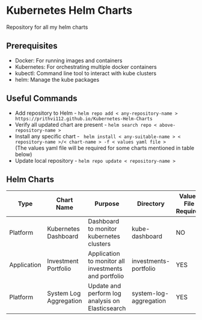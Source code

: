 # Kubernetes Helm Charts
Repository for all my helm charts

## Prerequisites

- Docker: For running images and containers
- Kubernetes: For orchestrating multiple docker containers
- kubectl: Command line tool to interact with kube clusters
- helm: Manage the kube packages  

## Useful Commands
- Add repository to Helm - ```helm repo add < any-repository-name > https://prithvi112.github.io/Kubernetes-Helm-Charts```
- Verify all updated chart are present - ```helm search repo < above-repository-name >```
- Install any specific chart - ``` helm install < any-suitable-name > < repository-name >/< chart-name > -f < values yaml file >```  
(The values yaml file will be required for some charts mentioned in table below)
- Update local repository - ```helm repo update < repository-name >```

## Helm Charts
| Type | Chart Name | Purpose | Directory | Values File Required |
|------|------------|---------|-----------|----------------------|
| Platform | Kubernetes Dashboard | Dashboard to monitor kubernetes clusters | kube-dashboard | NO |
| Application | Investment Portfolio | Application to monitor all investments and portfolio | investments-portfolio | YES |
| Platform | System Log Aggregation | Update and perform log analysis on Elasticsearch | system-log-aggregation | YES |
